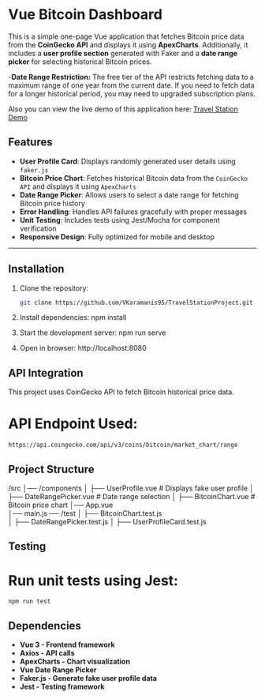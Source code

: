 # Vue Bitcoin Dashboard

This is a simple one-page Vue application that fetches Bitcoin price data from the **CoinGecko API** and displays it using **ApexCharts**. Additionally, it includes a **user profile section** generated with Faker and a **date range picker** for selecting historical Bitcoin prices.

-**Date Range Restriction:** The free tier of the API restricts fetching data to a maximum range of one year from the current date. If you need to fetch data for a longer historical period, you may need to upgraded subscription plans.

Also you can view the live demo of this application here: [Travel Station Demo](https://travelstation.netlify.app/)


## Features

- **User Profile Card**: Displays randomly generated user details using `faker.js`
- **Bitcoin Price Chart**: Fetches historical Bitcoin data from the `CoinGecko API` and displays it using `ApexCharts`
- **Date Range Picker**: Allows users to select a date range for fetching Bitcoin price history
- **Error Handling**: Handles API failures gracefully with proper messages
- **Unit Testing**: Includes tests using Jest/Mocha for component verification
- **Responsive Design**: Fully optimized for mobile and desktop

---

## Installation

1. Clone the repository:
   ```sh
   git clone https://github.com/VKaramanis95/TravelStationProject.git

2. Install dependencies:
    npm install

3. Start the development server:
    npm run serve

4. Open in browser:
    http://localhost:8080


## API Integration
This project uses CoinGecko API to fetch Bitcoin historical price data.

# API Endpoint Used:
    https://api.coingecko.com/api/v3/coins/bitcoin/market_chart/range

## Project Structure

/src
│── /components
│   ├── UserProfile.vue   # Displays fake user profile
│   ├── DateRangePicker.vue # Date range selection
│   ├── BitcoinChart.vue  # Bitcoin price chart
│── App.vue              
│── main.js 
── /test
│   ├── BitcoinChart.test.js  
│   ├── DateRangePicker.test.js 
│   ├── UserProfileCard.test.js


## Testing
# Run unit tests using Jest:
    npm run test

## Dependencies

- **Vue 3 - Frontend framework**
- **Axios - API calls**
- **ApexCharts - Chart visualization**
- **Vue Date Range Picker**
- **Faker.js - Generate fake user profile data**
- **Jest - Testing framework**






